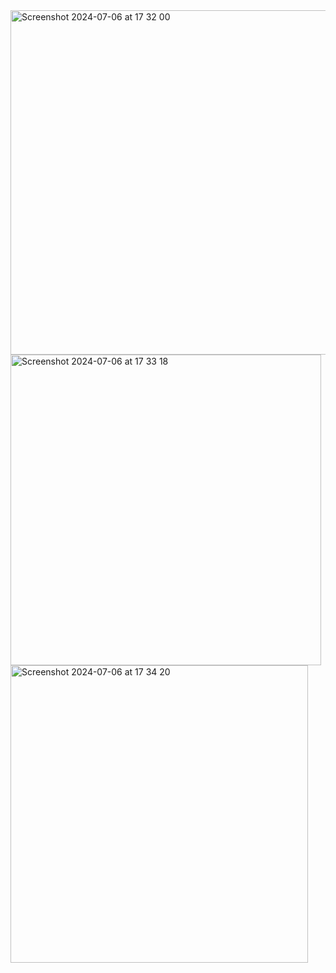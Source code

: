 <img width="551" alt="Screenshot 2024-07-06 at 17 32 00" src="https://github.com/KelliaKamikazi/BatteryandConnectionAssignment/assets/115183307/fcec00c1-f759-4bf7-ab2c-7b100a058fa1">
<img width="497" alt="Screenshot 2024-07-06 at 17 33 18" src="https://github.com/KelliaKamikazi/BatteryandConnectionAssignment/assets/115183307/159d1ac8-46cd-45ac-9c78-cf16d999e160">
<img width="476" alt="Screenshot 2024-07-06 at 17 34 20" src="https://github.com/KelliaKamikazi/BatteryandConnectionAssignment/assets/115183307/dcc68a8e-055f-49d3-975e-6103736d9f10">
